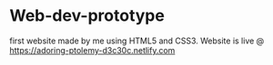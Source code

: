 # Web-dev-prototype
first website made by me using HTML5 and CSS3.
Website is live @ https://adoring-ptolemy-d3c30c.netlify.com
